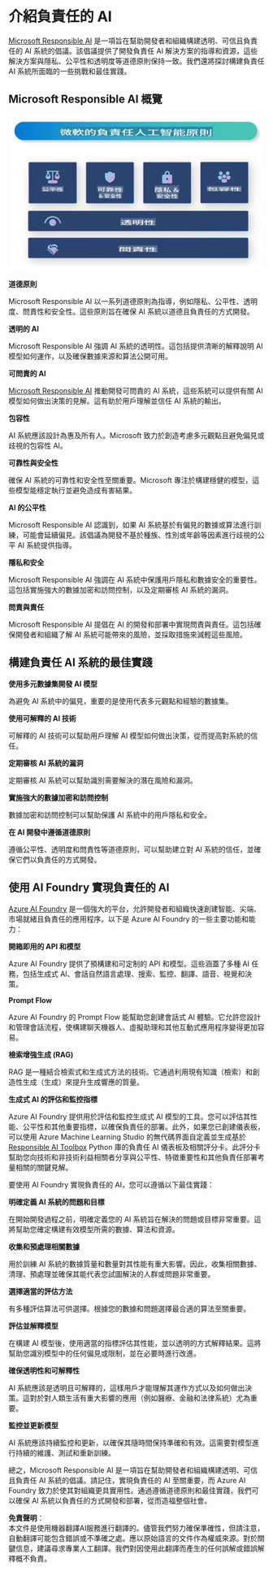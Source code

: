 # **介紹負責任的 AI**

[Microsoft Responsible AI](https://www.microsoft.com/ai/responsible-ai?WT.mc_id=aiml-138114-kinfeylo) 是一項旨在幫助開發者和組織構建透明、可信且負責任的 AI 系統的倡議。該倡議提供了開發負責任 AI 解決方案的指導和資源，這些解決方案與隱私、公平性和透明度等道德原則保持一致。我們還將探討構建負責任 AI 系統所面臨的一些挑戰和最佳實踐。

## Microsoft Responsible AI 概覽

![RAIPrinciples](../../../../../translated_images/RAIPrinciples.e40f2a169a854832e885ce2659f3a913cfb393fa59b595ed57cfae9119694eb7.tw.png)

**道德原則**

Microsoft Responsible AI 以一系列道德原則為指導，例如隱私、公平性、透明度、問責性和安全性。這些原則旨在確保 AI 系統以道德且負責任的方式開發。

**透明的 AI**

Microsoft Responsible AI 強調 AI 系統的透明性。這包括提供清晰的解釋說明 AI 模型如何運作，以及確保數據來源和算法公開可用。

**可問責的 AI**

[Microsoft Responsible AI](https://www.microsoft.com/ai/responsible-ai?WT.mc_id=aiml-138114-kinfeylo) 推動開發可問責的 AI 系統，這些系統可以提供有關 AI 模型如何做出決策的見解。這有助於用戶理解並信任 AI 系統的輸出。

**包容性**

AI 系統應該設計為惠及所有人。Microsoft 致力於創造考慮多元觀點且避免偏見或歧視的包容性 AI。

**可靠性與安全性**

確保 AI 系統的可靠性和安全性至關重要。Microsoft 專注於構建穩健的模型，這些模型能穩定執行並避免造成有害結果。

**AI 的公平性**

Microsoft Responsible AI 認識到，如果 AI 系統基於有偏見的數據或算法進行訓練，可能會延續偏見。該倡議為開發不基於種族、性別或年齡等因素進行歧視的公平 AI 系統提供指導。

**隱私和安全**

Microsoft Responsible AI 強調在 AI 系統中保護用戶隱私和數據安全的重要性。這包括實施強大的數據加密和訪問控制，以及定期審核 AI 系統的漏洞。

**問責與責任**

Microsoft Responsible AI 提倡在 AI 的開發和部署中實現問責與責任。這包括確保開發者和組織了解 AI 系統可能帶來的風險，並採取措施來減輕這些風險。

## 構建負責任 AI 系統的最佳實踐

**使用多元數據集開發 AI 模型**

為避免 AI 系統中的偏見，重要的是使用代表多元觀點和經驗的數據集。

**使用可解釋的 AI 技術**

可解釋的 AI 技術可以幫助用戶理解 AI 模型如何做出決策，從而提高對系統的信任。

**定期審核 AI 系統的漏洞**

定期審核 AI 系統可以幫助識別需要解決的潛在風險和漏洞。

**實施強大的數據加密和訪問控制**

數據加密和訪問控制可以幫助保護 AI 系統中的用戶隱私和安全。

**在 AI 開發中遵循道德原則**

遵循公平性、透明度和問責性等道德原則，可以幫助建立對 AI 系統的信任，並確保它們以負責任的方式開發。

## 使用 AI Foundry 實現負責任的 AI

[Azure AI Foundry](https://ai.azure.com?WT.mc_id=aiml-138114-kinfeylo) 是一個強大的平台，允許開發者和組織快速創建智能、尖端、市場就緒且負責任的應用程序。以下是 Azure AI Foundry 的一些主要功能和能力：

**開箱即用的 API 和模型**

Azure AI Foundry 提供了預構建和可定制的 API 和模型。這些涵蓋了多種 AI 任務，包括生成式 AI、會話自然語言處理、搜索、監控、翻譯、語音、視覺和決策。

**Prompt Flow**

Azure AI Foundry 的 Prompt Flow 能幫助您創建會話式 AI 體驗。它允許您設計和管理會話流程，使構建聊天機器人、虛擬助理和其他互動式應用程序變得更加容易。

**檢索增強生成 (RAG)**

RAG 是一種結合檢索式和生成式方法的技術。它通過利用現有知識（檢索）和創造性生成（生成）來提升生成響應的質量。

**生成式 AI 的評估和監控指標**

Azure AI Foundry 提供用於評估和監控生成式 AI 模型的工具。您可以評估其性能、公平性和其他重要指標，以確保負責任的部署。此外，如果您已創建儀表板，可以使用 Azure Machine Learning Studio 的無代碼界面自定義並生成基於 [Responsible AI Toolbox](https://responsibleaitoolbox.ai/?WT.mc_id=aiml-138114-kinfeylo) Python 庫的負責任 AI 儀表板及相關評分卡。此評分卡幫助您向技術和非技術利益相關者分享與公平性、特徵重要性和其他負責任部署考量相關的關鍵見解。

要使用 AI Foundry 實現負責任的 AI，您可以遵循以下最佳實踐：

**明確定義 AI 系統的問題和目標**

在開始開發過程之前，明確定義您的 AI 系統旨在解決的問題或目標非常重要。這將幫助您確定構建有效模型所需的數據、算法和資源。

**收集和預處理相關數據**

用於訓練 AI 系統的數據質量和數量對其性能有重大影響。因此，收集相關數據、清理、預處理並確保其能代表您試圖解決的人群或問題非常重要。

**選擇適當的評估方法**

有多種評估算法可供選擇。根據您的數據和問題選擇最合適的算法至關重要。

**評估並解釋模型**

在構建 AI 模型後，使用適當的指標評估其性能，並以透明的方式解釋結果。這將幫助您識別模型中的任何偏見或限制，並在必要時進行改進。

**確保透明性和可解釋性**

AI 系統應該是透明且可解釋的，這樣用戶才能理解其運作方式以及如何做出決策。這對於對人類生活有重大影響的應用（例如醫療、金融和法律系統）尤為重要。

**監控並更新模型**

AI 系統應該持續監控和更新，以確保其隨時間保持準確和有效。這需要對模型進行持續的維護、測試和重新訓練。

總之，Microsoft Responsible AI 是一項旨在幫助開發者和組織構建透明、可信且負責任 AI 系統的倡議。請記住，實現負責任的 AI 至關重要，而 Azure AI Foundry 致力於使其對組織更具實用性。通過遵循道德原則和最佳實踐，我們可以確保 AI 系統以負責任的方式開發和部署，從而造福整個社會。

**免責聲明**：  
本文件是使用機器翻譯AI服務進行翻譯的。儘管我們努力確保準確性，但請注意，自動翻譯可能包含錯誤或不準確之處。應以原始語言的文件作為權威來源。對於關鍵信息，建議尋求專業人工翻譯。我們對因使用此翻譯而產生的任何誤解或錯誤解釋概不負責。